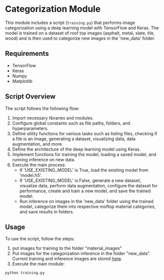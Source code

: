 # Categorization Module

This module includes a script (`training.py`) that performs image categorization using a deep learning model with TensorFlow and Keras. The model is trained on a dataset of roof top images (asphalt, metal, slate, tile, wood) and is then used to categorize new images in the 'new_data' folder.

## Requirements

- TensorFlow
- Keras
- Numpy
- Matplotlib

## Script Overview

The script follows the following flow:

1. Import necessary libraries and modules.
2. Configure global constants such as file paths, folders, and hyperparameters.
3. Define utility functions for various tasks such as listing files, checking if a file is an image, generating a dataset, visualizing data, data augmentation, and more.
4. Define the architecture of the deep learning model using Keras.
5. Implement functions for training the model, loading a saved model, and running inference on new data.
6. Execute the main process:
    - If 'USE_EXISTING_MODEL' is True, load the existing model from 'model.h5'.
    - If 'USE_EXISTING_MODEL' is False, generate a new dataset, visualize data, perform data augmentation, configure the dataset for performance, create and train a new model, and save the trained model.
    - Run inference on images in the 'new_data' folder using the trained model, categorize them into respective rooftop material categories, and save results in folders.

## Usage

To use the script, follow the steps:
1. put images for training to the folder "material_images"
2. Put images for the categorization inference in the folder "new_data". Current training and inference images are stored [here](https://drive.google.com/file/d/14T4SplkSssOYP6Z6Z7CdSTH7pQ9wr8OA/view?usp=sharing). 
3. Execute the main module:
```bash
python training.py